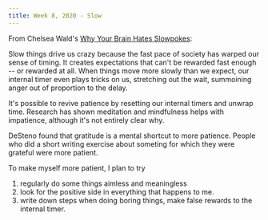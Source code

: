 ```yaml
---
title: Week 8, 2020 - Slow
---
```


From Chelsea Wald's [Why Your Brain Hates Slowpokes](http://nautil.us/issue/22/slow/why-your-brain-hates-slowpokes):

Slow things drive us crazy because the fast pace of society has warped our sense of timing. It creates expectations that can't be rewarded fast enough -- or rewarded at all. When things move more slowly than we expect, our internal timer even plays tricks on us, stretching out the wait, summoining anger out of proportion to the delay.

It's possible to revive patience by resetting our internal timers and unwrap time. Research has shown meditation and mindfulness helps with impatience, although it's not entirely clear why.

DeSteno found that gratitude is a mental shortcut to more patience. People who did a short writing exercise about someting for which they were grateful were more patient. 

To make myself more patient, I plan to try

1. regularly do some things aimless and meaningless
2. look for the positive side in everything that happens to me.
3. write down steps when doing boring things, make false rewards to the internal timer.

